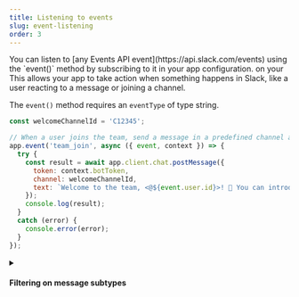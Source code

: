 ```yaml
---
title: Listening to events
slug: event-listening
order: 3
---
```


<div class="section-content">
You can listen to [any Events API event](https://api.slack.com/events) using the `event()` method by subscribing to it in your app configuration. on your This allows your app to take action when something happens in Slack, like a user reacting to a message or joining a channel.

The `event()` method requires an `eventType` of type string.
</div>

```javascript
const welcomeChannelId = 'C12345';

// When a user joins the team, send a message in a predefined channel asking them to introduce themselves
app.event('team_join', async ({ event, context }) => {
  try {
    const result = await app.client.chat.postMessage({
      token: context.botToken,
      channel: welcomeChannelId,
      text: `Welcome to the team, <@${event.user.id}>! 🎉 You can introduce yourself in this channel.`
    });
    console.log(result);
  }
  catch (error) {
    console.error(error);
  }
});
```

<details class="secondary-wrapper" >
<summary class="section-head" markdown="0">
<h4 class="section-head">Filtering on message subtypes</h4>
</summary>

<div class="secondary-content" markdown="0">
A `message()` listener is equivalent to `event('message')`

You can filter on subtypes of events by using the built-in `matchEventSubtype()` middleware. Common message subtypes like `bot_message` and `message_replied` can be found [on the message event page](https://api.slack.com/events/message#message_subtypes).
</div>

```javascript
// Matches all messages from bot users
app.message(subtype('bot_message'), ({ message }) => {
  console.log(`The bot user ${message.user} said ${message.text}`);
});
```

</details>
